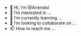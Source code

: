 - 👋 Hi, I’m @Ariendol
- 👀 I’m interested in ...
- 🌱 I’m currently learning ...
- 💞️ I’m looking to collaborate on ...
- 📫 How to reach me ...

<!---
Ariendol/Ariendol is a ✨ special ✨ repository because its `README.md` (this file) appears on your GitHub profile.
You can click the Preview link to take a look at your changes.
--->
